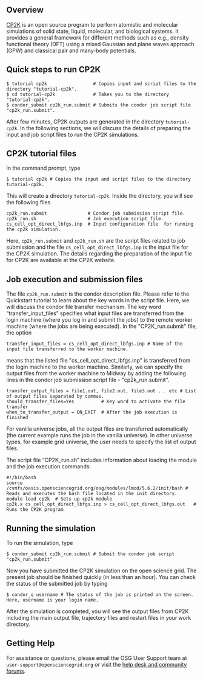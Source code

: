 [title]: - "Electronic Structure Calculations with CP2K"

   
## Overview
[CP2K](http://www.cp2k.org/) is an open source program to perform atomistic and molecular simulations of solid state, liquid, molecular, and biological systems. It provides a general framework for different methods such as e.g., density functional theory (DFT) using a mixed Gaussian and plane waves approach (GPW) and classical pair and many-body potentials.

## Quick steps to run CP2K

	$ tutorial cp2k                 # Copies input and script files to the directory "tutorial-cp2k".
	$ cd tutorial-cp2k              # Takes you to the directory "tutorial-cp2k".
	$ condor_submit cp2k_run.submit # Submits the condor job script file "cp2k_run.submit".

After few minutes, CP2K outputs are generated in the directory `tutorial-cp2k`. In the following sections, we will discuss the details of preparing the input and job script files to run the CP2K simulations.

## CP2K tutorial files

In the command prompt, type

	$ tutorial cp2k # Copies the input and script files to the directory tutorial-cp2k.

This will create a directory `tutorial-cp2k`. Inside the directory, you will see the following files

	cp2k_run.submit               # Condor job submission script file.
	cp2k_run.sh                   # Job execution script file.
	cs_cell_opt_direct_lbfgs.inp  # Input configuration file  for running the cp2k simulation. 
	
Here, `cp2k_run.submit` and `cp2k_run.sh` are the script files related to job submission and the file 
`cs_cell_opt_direct_lbfgs.inp` is the input file for the CP2K simulation. The details regarding the 
preparation of the input file for CP2K are available at the CP2K website.

## Job execution and submission files

The file `cp2k_run.submit` is the condor description file.  Please refer to the Quickstart tutorial to learn 
about the key words in the script file. Here, we will discuss the condor file transfer mechanism. The key 
word “transfer_input_files”  specifies what input files are transferred from the login machine 
(where you log in and submit the jobs) to the remote worker machine (where the jobs are being executed). In 
the "CP2K_run.submit" file, the option

	transfer_input_files = cs_cell_opt_direct_lbfgs.inp # Name of the input file transferred to the worker machine.

means that the listed file "cs_cell_opt_direct_lbfgs.inp"  is transferred from the login machine to the 
worker machine.  Similarly, we can specify the output files from the worker machine to Midway by adding the 
following lines in the condor job submission script file - "cp2k_run.submit".

	transfer_output_files = file1.out, file2.out, file3.out ... etc # List of output files separated by commas.
	should_transfer_files=Yes          # Key word to activate the file transfer
	when_to_transfer_output = ON_EXIT  # After the job execution is finished
	
	 
For vanilla universe jobs, all the output files are transferred  automatically (the current example runs the job in the vanilla universe). In other universe types, for example  grid universe, the user needs to specify the list of output files. 
	
The script file “CP2K_run.sh” includes information about loading the module and the job execution commands:

	#!/bin/bash
	source /cvmfs/oasis.opensciencegrid.org/osg/modules/lmod/5.6.2/init/bash # Reads and executes the bash file located in the init directory.
	module load cp2k  # Sets up cp2k module
	cp2k.x cs_cell_opt_direct_lbfgs.inp > cs_cell_opt_direct_lbfgs.out   # Runs the CP2K program
	
## Running the simulation
	 
To run the simulation, type
	
	$ condor_submit cp2k_run.submit # Submit the condor job script "cp2k_run.submit"
	 
Now you have submitted the CP2K simulation on the open science grid. The present job should be finished quickly (in less than an hour). You can check the status of the submitted job by typing
	
	$ condor_q username # The status of the job is printed on the screen. Here, username is your login name.
	 
After the simulation is completed, you will see the output files from CP2K including the main output file, trajectory files and restart files in your work directory.
	
## Getting Help
For assistance or questions, please email the OSG User Support team  at `user-support@opensciencegrid.org` or visit the [help desk and community forums](http://support.opensciencegrid.org).
